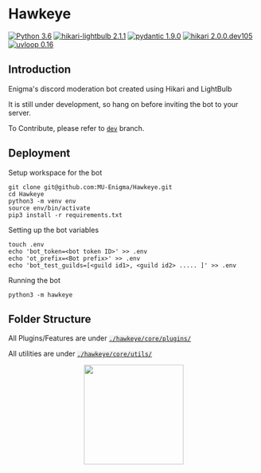 
# Hawkeye

[![Python 3.6](https://img.shields.io/badge/python-3.6-blue.svg)](https://www.python.org/downloads/release/python-360/)
[![hikari-lightbulb 2.1.1](https://img.shields.io/badge/lightbulb-2.1.1-blue.svg)](https://hikari-lightbulb.readthedocs.io/en/latest/)
[![pydantic 1.9.0](https://img.shields.io/badge/pydantic-1.9.0-blue.svg)](https://pydantic-docs.helpmanual.io)
[![hikari 2.0.0.dev105](https://img.shields.io/badge/hikari-2.0.0.dev105-blue.svg)](https://www.hikari-py.dev/hikari/)
[![uvloop 0.16](https://img.shields.io/badge/uvlopp-0.16-blue.svg)](https://uvloop.readthedocs.io)

## Introduction
Enigma's discord moderation bot created using Hikari and LightBulb

It is still under development, so hang on before inviting the bot to your server.

To Contribute, please refer to <code style="background-color:rgba(0, 0, 0, 0.0470588);"><a href="https://github.com/MU-Enigma/Hawkeye/tree/dev">dev</a></code> branch.

## Deployment

Setup workspace for the bot

```
git clone git@github.com:MU-Enigma/Hawkeye.git
cd Hawkeye
python3 -m venv env
source env/bin/activate
pip3 install -r requirements.txt
```

Setting up the bot variables
```
touch .env
echo 'bot_token=<bot token ID>' >> .env
echo 'ot_prefix=<Bot prefix>' >> .env
echo 'bot_test_guilds=[<guild id1>, <guild id2> ..... ]' >> .env
```

Running the bot

```
python3 -m hawkeye
```


## Folder Structure

<p>All Plugins/Features are under <code style="background-color:rgba(0, 0, 0, 0.0470588);"><a href="https://github.com/MU-Enigma/Hawkeye/tree/master/hawkeye/core/plugins">./hawkeye/core/plugins/</a></code></p>
<p>All utilities are under <code style="background-color:rgba(0, 0, 0, 0.0470588);"><a href="https://github.com/MU-Enigma/Hawkeye/tree/master/hawkeye/core/utils">./hawkeye/core/utils/</a></code></p>

<a href="https://discord.gg/5eJwmkV"><img src="https://carbridgetweak.com/discord.svg" style="width:200px; margin-left:auto;margin-right:auto;display:block;"></a>
